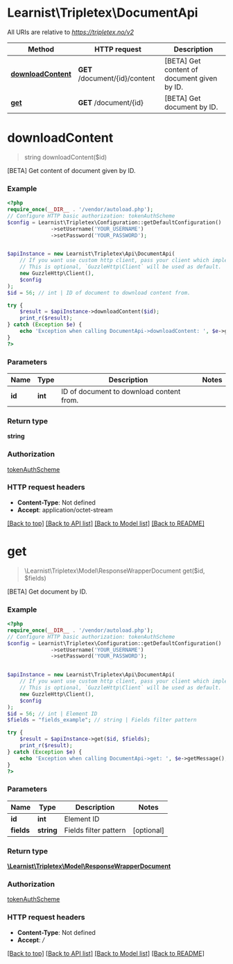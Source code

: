 # Learnist\Tripletex\DocumentApi

All URIs are relative to *https://tripletex.no/v2*

Method | HTTP request | Description
------------- | ------------- | -------------
[**downloadContent**](DocumentApi.md#downloadcontent) | **GET** /document/{id}/content | [BETA] Get content of document given by ID.
[**get**](DocumentApi.md#get) | **GET** /document/{id} | [BETA] Get document by ID.

# **downloadContent**
> string downloadContent($id)

[BETA] Get content of document given by ID.

### Example
```php
<?php
require_once(__DIR__ . '/vendor/autoload.php');
// Configure HTTP basic authorization: tokenAuthScheme
$config = Learnist\Tripletex\Configuration::getDefaultConfiguration()
              ->setUsername('YOUR_USERNAME')
              ->setPassword('YOUR_PASSWORD');


$apiInstance = new Learnist\Tripletex\Api\DocumentApi(
    // If you want use custom http client, pass your client which implements `GuzzleHttp\ClientInterface`.
    // This is optional, `GuzzleHttp\Client` will be used as default.
    new GuzzleHttp\Client(),
    $config
);
$id = 56; // int | ID of document to download content from.

try {
    $result = $apiInstance->downloadContent($id);
    print_r($result);
} catch (Exception $e) {
    echo 'Exception when calling DocumentApi->downloadContent: ', $e->getMessage(), PHP_EOL;
}
?>
```

### Parameters

Name | Type | Description  | Notes
------------- | ------------- | ------------- | -------------
 **id** | **int**| ID of document to download content from. |

### Return type

**string**

### Authorization

[tokenAuthScheme](../../README.md#tokenAuthScheme)

### HTTP request headers

 - **Content-Type**: Not defined
 - **Accept**: application/octet-stream

[[Back to top]](#) [[Back to API list]](../../README.md#documentation-for-api-endpoints) [[Back to Model list]](../../README.md#documentation-for-models) [[Back to README]](../../README.md)

# **get**
> \Learnist\Tripletex\Model\ResponseWrapperDocument get($id, $fields)

[BETA] Get document by ID.

### Example
```php
<?php
require_once(__DIR__ . '/vendor/autoload.php');
// Configure HTTP basic authorization: tokenAuthScheme
$config = Learnist\Tripletex\Configuration::getDefaultConfiguration()
              ->setUsername('YOUR_USERNAME')
              ->setPassword('YOUR_PASSWORD');


$apiInstance = new Learnist\Tripletex\Api\DocumentApi(
    // If you want use custom http client, pass your client which implements `GuzzleHttp\ClientInterface`.
    // This is optional, `GuzzleHttp\Client` will be used as default.
    new GuzzleHttp\Client(),
    $config
);
$id = 56; // int | Element ID
$fields = "fields_example"; // string | Fields filter pattern

try {
    $result = $apiInstance->get($id, $fields);
    print_r($result);
} catch (Exception $e) {
    echo 'Exception when calling DocumentApi->get: ', $e->getMessage(), PHP_EOL;
}
?>
```

### Parameters

Name | Type | Description  | Notes
------------- | ------------- | ------------- | -------------
 **id** | **int**| Element ID |
 **fields** | **string**| Fields filter pattern | [optional]

### Return type

[**\Learnist\Tripletex\Model\ResponseWrapperDocument**](../Model/ResponseWrapperDocument.md)

### Authorization

[tokenAuthScheme](../../README.md#tokenAuthScheme)

### HTTP request headers

 - **Content-Type**: Not defined
 - **Accept**: */*

[[Back to top]](#) [[Back to API list]](../../README.md#documentation-for-api-endpoints) [[Back to Model list]](../../README.md#documentation-for-models) [[Back to README]](../../README.md)

